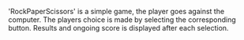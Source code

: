 'RockPaperScissors' is a simple game, the player goes against the computer. The players choice is made by selecting the corresponding button. Results and ongoing score is displayed after each selection.